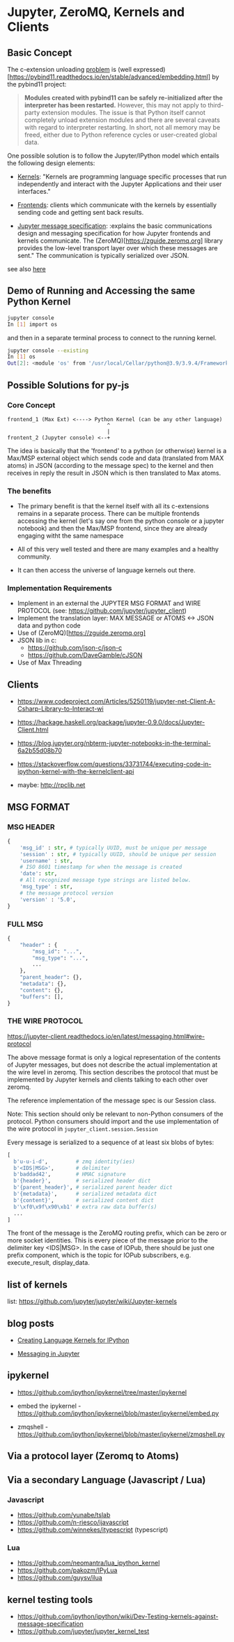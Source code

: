 # Jupyter, ZeroMQ, Kernels and Clients

## Basic Concept

 The c-extension unloading [problem](https://bugs.python.org/issue34309)  is (well expressed)[https://pybind11.readthedocs.io/en/stable/advanced/embedding.html] by the pybind11 project:

  > **Modules created with pybind11 can be safely re-initialized after the interpreter has been restarted.** However, this may not apply to third-party extension modules. The issue is that Python itself cannot completely unload extension modules and there are several caveats with regard to interpreter restarting. In short, not all memory may be freed, either due to Python reference cycles or user-created global data.
  
One possible solution is to follow the Jupyter/IPython model which entails the following design elements:

- [Kernels](https://jupyter.readthedocs.io/en/latest/projects/kernels.html): "Kernels are programming language specific processes that run independently and interact with the Jupyter Applications and their user interfaces."

- [Frontends](https://speakerdeck.com/rgbkrk/jupyter-frontends-from-the-classic-jupyter-notebook-to-jupyterlab-nteract-and-beyond?slide=27): clients which communicate with the kernels by essentially sending code and getting sent back results.

- [Jupyter message specification](https://jupyter-client.readthedocs.io/en/latest/messaging.html#messaging-in-jupyter): :explains the basic communications design and messaging specification for how Jupyter frontends and kernels communicate. The (ZeroMQ)[https://zguide.zeromq.org] library provides the low-level transport layer over which these messages are sent." The communication is typically serialized over JSON.

see also [here](https://ipython.org/ipython-doc/3/development/how_ipython_works.html)

## Demo of Running and Accessing the same Python Kernel

```bash
jupyter console
In [1] import os
```

and then in a separate terminal process to connect to the running kernel.

```bash
jupyter console --existing
In [1] os
Out[2]: <module 'os' from '/usr/local/Cellar/python@3.9/3.9.4/Frameworks/Python.framework/Versions/3.9/lib/python3.9/os.py'>
```

## Possible Solutions for py-js

### Core Concept

```text
frontend_1 (Max Ext) <----> Python Kernel (can be any other language)
                                ^
                                |
frontent_2 (Jupyter console) <--+
```

The idea is basically that the 'frontend' to a python (or otherwise) kernel is a Max/MSP external object which sends code and data (translated from MAX atoms) in JSON (according to the message spec) to the kernel and then receives in reply the result in JSON which is then translated to Max atoms.

### The benefits

- The primary benefit is that the kernel itself with all its c-extensions remains in a separate process. There can be multiple frontends accessing the kernel (let's say one from the python console or a jupyter notebook) and then the Max/MSP frontend, since they are already engaging witht the same namespace 

- All of this very well tested and there are many examples and a healthy community.

- It can then access the universe of language kernels out there.

### Implementation Requirements

- Implement in an external the JUPYTER MSG FORMAT and WIRE PROTOCOL (see: https://github.com/jupyter/jupyter_client)
- Implement the translation layer: MAX MESSAGE or ATOMS <-> JSON data and python code
- Use of (ZeroMQ)[https://zguide.zeromq.org]
- JSON lib in c:
  - https://github.com/json-c/json-c
  - https://github.com/DaveGamble/cJSON
- Use of Max Threading



## Clients

- https://www.codeproject.com/Articles/5250119/jupyter-net-Client-A-Csharp-Library-to-Interact-wi

- https://hackage.haskell.org/package/jupyter-0.9.0/docs/Jupyter-Client.html

- https://blog.jupyter.org/nbterm-jupyter-notebooks-in-the-terminal-6a2b55d08b70

- https://stackoverflow.com/questions/33731744/executing-code-in-ipython-kernel-with-the-kernelclient-api

- maybe: http://rpclib.net


## MSG FORMAT

### MSG HEADER

```python
{
    'msg_id' : str, # typically UUID, must be unique per message
    'session' : str, # typically UUID, should be unique per session
    'username' : str,
    # ISO 8601 timestamp for when the message is created
    'date': str,
    # All recognized message type strings are listed below.
    'msg_type' : str,
    # the message protocol version
    'version' : '5.0',
}
```

### FULL MSG

```python
{
    "header" : {
        "msg_id": "...",
        "msg_type": "...",
        ...
    },
    "parent_header": {},
    "metadata": {},
    "content": {},
    "buffers": [],
}
```

### THE WIRE PROTOCOL

https://jupyter-client.readthedocs.io/en/latest/messaging.html#wire-protocol

The above message format is only a logical representation of the contents of Jupyter messages, but does not describe the actual implementation at the wire level in zeromq. This section describes the protocol that must be implemented by Jupyter kernels and clients talking to each other over zeromq.

The reference implementation of the message spec is our Session class.

Note: This section should only be relevant to non-Python consumers of the protocol. Python consumers should import and the use implementation of the wire protocol in `jupyter_client.session.Session`


Every message is serialized to a sequence of at least six blobs of bytes:


```python
[
  b'u-u-i-d',         # zmq identity(ies)
  b'<IDS|MSG>',       # delimiter
  b'baddad42',        # HMAC signature
  b'{header}',        # serialized header dict
  b'{parent_header}', # serialized parent header dict
  b'{metadata}',      # serialized metadata dict
  b'{content}',       # serialized content dict
  b'\xf0\x9f\x90\xb1' # extra raw data buffer(s)
  ...
]
```

The front of the message is the ZeroMQ routing prefix, which can be zero or more socket identities. This is every piece of the message prior to the delimiter key <IDS|MSG>. In the case of IOPub, there should be just one prefix component, which is the topic for IOPub subscribers, e.g. execute_result, display_data.

## list of kernels

list: https://github.com/jupyter/jupyter/wiki/Jupyter-kernels

## blog posts

- [Creating Language Kernels for IPython](https://andrew.gibiansky.com/blog/ipython/ipython-kernels/)

- [Messaging in Jupyter](https://jupyter-client.readthedocs.io/en/latest/messaging.html#messaging)

## ipykernel

- https://github.com/ipython/ipykernel/tree/master/ipykernel

- embed the ipykernel - https://github.com/ipython/ipykernel/blob/master/ipykernel/embed.py
- zmqshell - https://github.com/ipython/ipykernel/blob/master/ipykernel/zmqshell.py

## Via a protocol layer (Zeromq to Atoms)

## Via a secondary Language (Javascript / Lua)

### Javascript

- https://github.com/yunabe/tslab
- https://github.com/n-riesco/ijavascript
- https://github.com/winnekes/itypescript (typescript)

### Lua

- https://github.com/neomantra/lua_ipython_kernel
- https://github.com/pakozm/IPyLua
- https://github.com/guysv/ilua


## kernel testing tools

- https://github.com/ipython/ipython/wiki/Dev-Testing-kernels-against-message-specification
- https://github.com/jupyter/jupyter_kernel_test